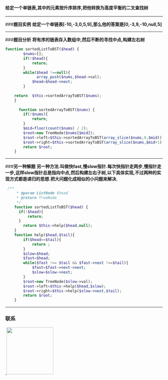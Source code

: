 
#### **给定一个单链表,其中的元素按升序排序,把他转换为高度平衡的二叉查找树**
****
###**题目实例**
**给定一个单链表[-10,-3,0,5,9],那么他的答案是[0,-3,9,-10,null,5]**
****
###**题目分析**
**将有序的链表存入数组中,然后不断的寻找中点,构建左右树**

```php
function sortedListToBST($head) {
        $nums=[];
        if(!$head){
            return;
        }
        while($head !==null){
              array_push($nums,$head->val);
            $head=$head->next; 
        }
       
    return  $this->sortedArrayToBST($nums);
    }
    
      function sortedArrayToBST($nums) {
        if(!$nums){
            return;
        }
        $mid=floor(count($nums) / 2);
        $root=new TreeNode($nums[$mid]);
        $root->left=$this->sortedArrayToBST(array_slice($nums,0,$mid));
        $root->right=$this->sortedArrayToBST(array_slice($nums,$mid+1));
        return $root;
    }
```
****

###**另一种解题**
**另一种方法.叫做快fast,慢slow指针.每次快指针走两步,慢指针走一步,这样slow指针总是指向中点,然后构建左右子树,以下具体实现,不过两种的实现方式都是递归的思想.把大问题化成相似的小问题来解决.**

```php
 /**
     * @param ListNode $head
     * @return TreeNode
     */
    function sortedListToBST($head) {
      if(!$head){
          return;
      }
        return $this->help($head,null);
    }
    function help($head,$tail){
        if($head==$tail){
            return ;
        }
        $slow=$head;
        $fast=$head;
        while($fast !== $tail && $fast->next !==$tail){
            $fast=$fast->next->next;
            $slow=$slow->next;
        }
        $root=new TreeNode($slow->val);
        $root->left=$this->help($head,$slow);
        $root->right=$this->help($slow->next,$tail);
        return $root;
    }
```
****
### 联系

<a href="https://github.com/wuqinqiang/">
​    <img src="https://github.com/wuqinqiang/Lettcode-php/blob/master/qrcode_for_gh_c194f9d4cdb1_430.jpg" width="150px" height="150px">
</a> 
   
    
    
    

